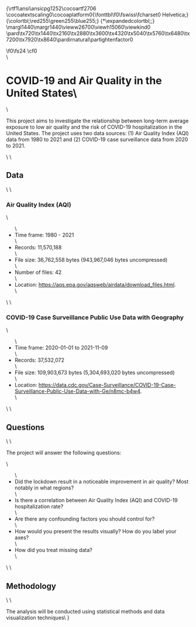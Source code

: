 {\rtf1\ansi\ansicpg1252\cocoartf2706
\cocoatextscaling0\cocoaplatform0{\fonttbl\f0\fswiss\fcharset0 Helvetica;}
{\colortbl;\red255\green255\blue255;}
{\*\expandedcolortbl;;}
\margl1440\margr1440\vieww26700\viewh15060\viewkind0
\pard\tx720\tx1440\tx2160\tx2880\tx3600\tx4320\tx5040\tx5760\tx6480\tx7200\tx7920\tx8640\pardirnatural\partightenfactor0

\f0\fs24 \cf0 <!-- COVID-19 and Air Quality in the United States -->\
\
# COVID-19 and Air Quality in the United States\
\
<p>This project aims to investigate the relationship between long-term average exposure to low air quality and the risk of COVID-19 hospitalization in the United States. The project uses two data sources: (1) Air Quality Index (AQI) data from 1980 to 2021 and (2) COVID-19 case surveillance data from 2020 to 2021.</p>\
\
<h2>Data</h2>\
\
<h3>Air Quality Index (AQI)</h3>\
<ul>\
  <li>Time frame: 1980 - 2021</li>\
  <li>Records: 11,570,188</li>\
  <li>File size: 36,762,558 bytes (943,967,046 bytes uncompressed)</li>\
  <li>Number of files: 42</li>\
  <li>Location: <a href="https://aqs.epa.gov/aqsweb/airdata/download_files.html">https://aqs.epa.gov/aqsweb/airdata/download_files.html</a>.</li>\
</ul>\
\
<h3>COVID-19 Case Surveillance Public Use Data with Geography</h3>\
<ul>\
  <li>Time frame: 2020-01-01 to 2021-11-09</li>\
  <li>Records: 37,532,072</li>\
  <li>File size: 109,903,673 bytes (5,304,693,020 bytes uncompressed)</li>\
  <li>Location: <a href="https://data.cdc.gov/Case-Surveillance/COVID-19-Case-Surveillance-Public-Use-Data-with-Ge/n8mc-b4w4">https://data.cdc.gov/Case-Surveillance/COVID-19-Case-Surveillance-Public-Use-Data-with-Ge/n8mc-b4w4</a>.</li>\
</ul>\
\
<h2>Questions</h2>\
\
<p>The project will answer the following questions:</p>\
<ul>\
  <li>Did the lockdown result in a noticeable improvement in air quality? Most notably in what regions?</li>\
  <li>Is there a correlation between Air Quality Index (AQI) and COVID-19 hospitalization rate?</li>\
  <li>Are there any confounding factors you should control for?</li>\
  <li>How would you present the results visually? How do you label your axes?</li>\
  <li>How did you treat missing data?</li>\
</ul>\
\
<h2>Methodology</h2>\
\
<p>The analysis will be conducted using statistical methods and data visualization techniques\
}
